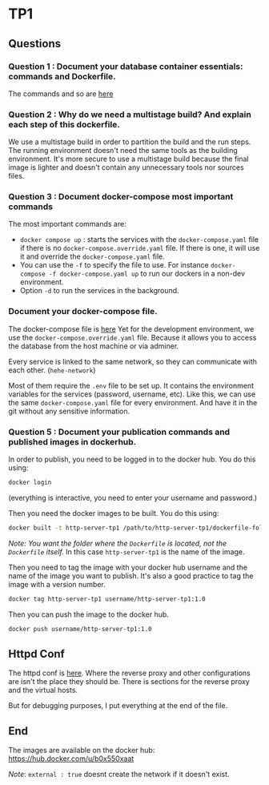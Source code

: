 # TP1

## Questions

### Question 1 : Document your database container essentials: commands and Dockerfile.
The commands and so are [here](db/commands.md)

### Question 2 : Why do we need a multistage build? And explain each step of this dockerfile.
We use a multistage build in order to partition the build and the run steps.
The running environment doesn't need the same tools as the building environment.
It's more secure to use a multistage build because the final image is lighter and doesn't contain any unnecessary tools nor sources files.

### Question 3 : Document docker-compose most important commands
The most important commands are:
- `docker compose up` : starts the services with the `docker-compose.yaml` file if there is no `docker-compose.override.yaml` file. If there is one, it will use it and override the `docker-compose.yaml` file.
- You can use the `-f` to specify the file to use. For instance `docker-compose -f docker-compose.yaml up` to run our dockers in a non-dev environment.
- Option `-d` to run the services in the background.

### Document your docker-compose file.
The docker-compose file is [here](docker-compose.yaml)
Yet for the development environment, we use the `docker-compose.override.yaml` file. Because it allows you to access the database from the host machine or via adminer.


Every service is linked to the same network, so they can communicate with each other. (`hehe-network`)


Most of them require the `.env` file to be set up. It contains the environment variables for the services (password, username, etc). Like this, we can use the same `docker-compose.yaml` file for every environment. And have it in the git without any sensitive information.

### Question 5 : Document your publication commands and published images in dockerhub.

In order to publish, you need to be logged in to the docker hub. You do this using:
```bash
docker login
```
(everything is interactive, you need to enter your username and password.)


Then you need the docker images to be built. You do this using:
```bash
docker built -t http-server-tp1 /path/to/http-server-tp1/dockerfile-folder
```
*Note: You want the folder where the `Dockerfile` is located, not the `Dockerfile` itself.*
In this case `http-server-tp1` is the name of the image.

Then you need to tag the image with your docker hub username and the name of the image you want to publish. It's also a good practice to tag the image with a version number.
```bash
docker tag http-server-tp1 username/http-server-tp1:1.0
```
Then you can push the image to the docker hub.
```bash
docker push username/http-server-tp1:1.0
```

## Httpd Conf
The httpd conf is [here](http-server-tp1/httpd.conf).
Where the reverse proxy and other configurations are isn't the place they should be. There is sections for the reverse proxy and the virtual hosts.

But for debugging purposes, I put everything at the end of the file.

## End
The images are available on the docker hub: https://hub.docker.com/u/b0x550xaat

*Note*: `external : true` doesnt create the network if it doesn't exist.
